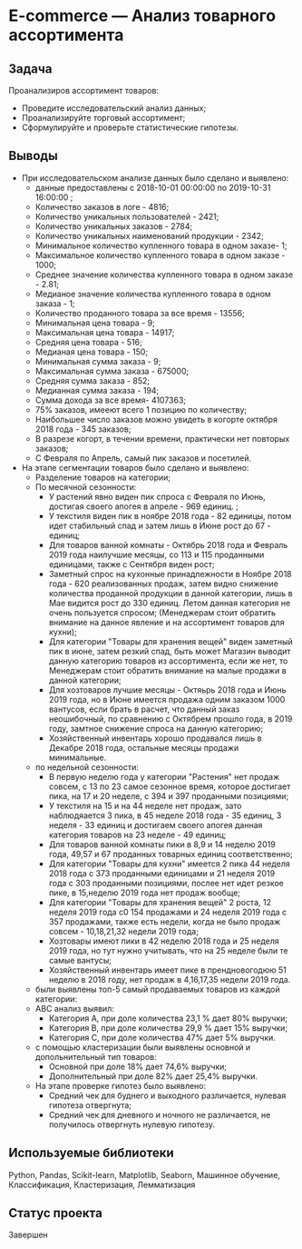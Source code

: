 #  E-commerce — Анализ товарного ассортимента


## Задача

Проанализиров ассортимент товаров:
- Проведите исследовательский анализ данных;
- Проанализируйте торговый ассортимент;
- Сформулируйте и проверьте статистические гипотезы.

## Выводы
* При исследовательском анализе данных было сделано и выявлено:
    * данные предоставлены с 2018-10-01 00:00:00 по 2019-10-31 16:00:00 ;
    * Количество заказов в логе -  4816;
    * Количество уникальных пользователей - 2421;
    * Количество уникальных заказов - 2784;
    * Количество уникальных наименований продукции -  2342;
    * Минимальное количество купленного товара в одном заказе- 1;
    * Максимальное количество купленного товара в одном заказе - 1000;
    * Среднее значение количества купленного товара в одном заказе - 2.81;
    * Медианое значение количества купленного товара в одном заказа - 1;
    * Количество проданного товара за все время - 13556;
    * Минимальная цена товара -  9;
    * Максимальная цена товара -  14917;
    * Средняя цена товара - 516;
    * Медианая цена товара - 150;
    * Минимальная сумма заказа - 9;
    * Максимальная сумма заказа - 675000;
    * Средняя сумма заказа - 852;
    * Медианная сумма заказа - 194;
    * Сумма дохода за все время- 4107363;
    * 75% заказов, имееют всего 1 позицию по количеству;
    * Наибольшее число заказов можно увидеть в когорте октября 2018 года - 345 заказов;
    * В разрезе когорт, в течении времени, практически нет повторых заказов;
    * С Февраля по Апрель, самый пик заказов и посетилей.
* На этапе сегментации товаров было сделано и выявлено:
    * Разделение товаров на категории;
    * По месячной сезонности:
        * У растений явно виден пик спроса с Февраля по Июнь, достигая своего апогея в апреле - 969 единиц. ;
        * У текстиля виден пик в ноябре 2018 года - 82 единицы, потом идет стабильный спад и затем лишь в Июне рост до 67 - единиц;
        * Для товаров ванной комнаты - Октябрь 2018 года и Февраль 2019 года наилучшие месяцы, со 113 и 115 проданными единицами, также с Сентября виден рост;
        * Заметный спрос на кухонные принадлежности в Ноябре 2018 года - 620 реализованных продаж, затем видно снижение количества проданной продукции в данной категории, лишь в Мае видится рост до 330 единиц. Летом данная категория не очень пользуется спросом; (Менеджерам стоит обратить внимание на данное явление и на ассортимент товаров для кухни);
        * Для категории "Товары для хранения вещей" виден заметный пик в июне, затем резкий спад, быть может Магазин выводит данную категорию товаров из ассортимента, если же нет, то Менеджерам стоит обратить внимание на малые продажи в данной категории;
        * Для хозтоваров лучшие месяцы - Октяьрь 2018 года и Июнь 2019 года, но в Июне имеется продажа одним заказом 1000 вантусов, если брать в расчет, что данный заказ неошибочный, по сравнению с Октябрем прошло года, в 2019 году, замтное снижение спроса на данную категорию;
        * Хозяйственный инвентарь хорошо продавался лишь в Декабре 2018 года, остальные месяцы продажи минимальные.
     * по недельной сезонности:
        * В первую неделю года у категории "Растения" нет продаж совсем, с 13 по 23 самое сезонное время, которое достигает пика, на 17 и 20 неделе, с 394 и 397 проданными позициями;
        * У текстиля на 15 и на 44 неделе нет продаж, зато наблюдяается 3 пика, в 45 неделе 2018 года - 35 единиц, 3 неделя - 33 единиц и достигаем своего апогея данная категория товаров на 23 неделе - 49 единиц;
        * Для товаров ванной комнаты пики в 8,9 и 14 неделю 2019 года, 49,57 и 67 проданных товарных единиц соответственно;
        * Для категории "Товары для кухни" имеется 2 пика 44 неделя 2018 года с 373 проданными единицами и 21 неделя 2019 года с 303 проданными позициями, послее нет идет резкое пике, в 15,неделю 2019 года нет продаж вообще;
        * Для категории "Товары для хранения вещей" 2 роста, 12 неделя 2019 года с0 154 продажами и 24 неделя 2019 года с 357 продажами, также есть недели, когда не было продаж совсем - 10,18,21,32 недели 2019 года;
        * Хозтовары имеют пики в 42 неделю 2018 года и 25 неделя 2019 года, но тут нужно учитывать, что на 25 неделе были те самые вантусы;
        * Хозяйственный инвентарь имеет пике в прендновогодюю 51 неделю в 2018 году, нет продаж в 4,16,17,35 недели 2019 года.
    * были выявлены топ-5 самый продаваемых товаров из каждой категории:
    * ABC анализ выявил:
        * Категория A, при доле количества 23,1 % дает 80% выручки;
        * Категория B, при доле количества 29,9 % дает 15% выручки;
        * Категория C, при  доле количества 47% дает 5% выручки.
    * с помощью кластеризации были выявлены основной и допольнительный тип товаров:
        * Основной при доле 18% дает 74,6% выручки;
        * Дополнительный при доле 82% дает 25,4% выручки.
    * На этапе проверке гипотез было выявлено:
        * Средний чек для буднего и выходного различается,  нулевая гипотеза отвергнута;
        * Средний чек для дневного и ночного не различается, не получилось отвергнуть нулевую гипотезу.
        
## Используемые библиотеки
Python, Pandas, Scikit-learn, Matplotlib, Seaborn, Машинное обучение, Классификация, Кластеризация, Лемматизация

## Статус проекта
Завершен

